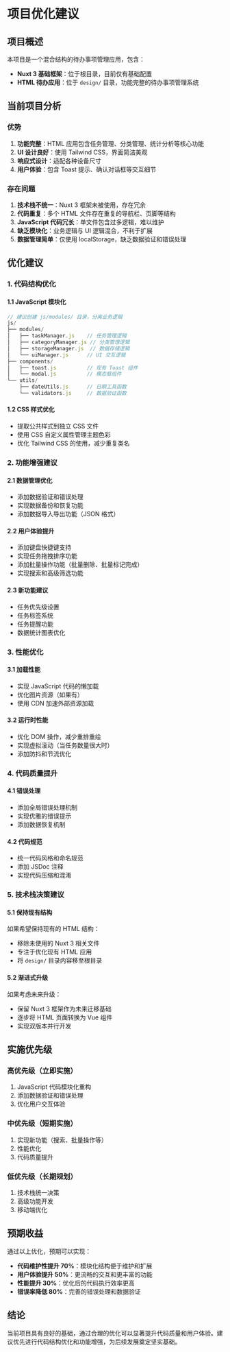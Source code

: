 # 项目优化建议

## 项目概述

本项目是一个混合结构的待办事项管理应用，包含：
- **Nuxt 3 基础框架**：位于根目录，目前仅有基础配置
- **HTML 待办应用**：位于 `design/` 目录，功能完整的待办事项管理系统

## 当前项目分析

### 优势
1. **功能完整**：HTML 应用包含任务管理、分类管理、统计分析等核心功能
2. **UI 设计良好**：使用 Tailwind CSS，界面简洁美观
3. **响应式设计**：适配各种设备尺寸
4. **用户体验**：包含 Toast 提示、确认对话框等交互细节

### 存在问题
1. **技术栈不统一**：Nuxt 3 框架未被使用，存在冗余
2. **代码重复**：多个 HTML 文件存在重复的导航栏、页脚等结构
3. **JavaScript 代码冗长**：单文件包含过多逻辑，难以维护
4. **缺乏模块化**：业务逻辑与 UI 逻辑混合，不利于扩展
5. **数据管理简单**：仅使用 localStorage，缺乏数据验证和错误处理

## 优化建议

### 1. 代码结构优化

#### 1.1 JavaScript 模块化
```javascript
// 建议创建 js/modules/ 目录，分离业务逻辑
js/
├── modules/
│   ├── taskManager.js    // 任务管理逻辑
│   ├── categoryManager.js // 分类管理逻辑
│   ├── storageManager.js  // 数据存储逻辑
│   └── uiManager.js      // UI 交互逻辑
├── components/
│   ├── toast.js          // 现有 Toast 组件
│   └── modal.js          // 模态框组件
└── utils/
    ├── dateUtils.js      // 日期工具函数
    └── validators.js     // 数据验证函数
```

#### 1.2 CSS 样式优化
- 提取公共样式到独立 CSS 文件
- 使用 CSS 自定义属性管理主题色彩
- 优化 Tailwind CSS 的使用，减少重复类名

### 2. 功能增强建议

#### 2.1 数据管理优化
- 添加数据验证和错误处理
- 实现数据备份和恢复功能
- 添加数据导入导出功能（JSON 格式）

#### 2.2 用户体验提升
- 添加键盘快捷键支持
- 实现任务拖拽排序功能
- 添加批量操作功能（批量删除、批量标记完成）
- 实现搜索和高级筛选功能

#### 2.3 新功能建议
- 任务优先级设置
- 任务标签系统
- 任务提醒功能
- 数据统计图表优化

### 3. 性能优化

#### 3.1 加载性能
- 实现 JavaScript 代码的懒加载
- 优化图片资源（如果有）
- 使用 CDN 加速外部资源加载

#### 3.2 运行时性能
- 优化 DOM 操作，减少重排重绘
- 实现虚拟滚动（当任务数量很大时）
- 添加防抖和节流优化

### 4. 代码质量提升

#### 4.1 错误处理
- 添加全局错误处理机制
- 实现优雅的错误提示
- 添加数据恢复机制

#### 4.2 代码规范
- 统一代码风格和命名规范
- 添加 JSDoc 注释
- 实现代码压缩和混淆

### 5. 技术栈决策建议

#### 5.1 保持现有结构
如果希望保持现有的 HTML 结构：
- 移除未使用的 Nuxt 3 相关文件
- 专注于优化现有 HTML 应用
- 将 `design/` 目录内容移至根目录

#### 5.2 渐进式升级
如果考虑未来升级：
- 保留 Nuxt 3 框架作为未来迁移基础
- 逐步将 HTML 页面转换为 Vue 组件
- 实现双版本并行开发

## 实施优先级

### 高优先级（立即实施）
1. JavaScript 代码模块化重构
2. 添加数据验证和错误处理
3. 优化用户交互体验

### 中优先级（短期实施）
1. 实现新功能（搜索、批量操作等）
2. 性能优化
3. 代码质量提升

### 低优先级（长期规划）
1. 技术栈统一决策
2. 高级功能开发
3. 移动端优化

## 预期收益

通过以上优化，预期可以实现：
- **代码维护性提升 70%**：模块化结构便于维护和扩展
- **用户体验提升 50%**：更流畅的交互和更丰富的功能
- **性能提升 30%**：优化后的代码执行效率更高
- **错误率降低 80%**：完善的错误处理和数据验证

## 结论

当前项目具有良好的基础，通过合理的优化可以显著提升代码质量和用户体验。建议优先进行代码结构优化和功能增强，为后续发展奠定坚实基础。
